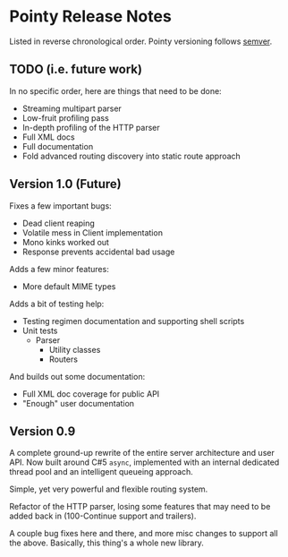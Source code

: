 ﻿# Pointy Release Notes

Listed in reverse chronological order.  Pointy versioning follows
[semver](http://semver.org/).

## TODO (i.e. future work)

In no specific order, here are things that need to be done:

 * Streaming multipart parser
 * Low-fruit profiling pass
 * In-depth profiling of the HTTP parser
 * Full XML docs
 * Full documentation
 * Fold advanced routing discovery into static route approach

## Version 1.0 (Future)

Fixes a few important bugs:

 * Dead client reaping
 * Volatile mess in Client implementation
 * Mono kinks worked out
 * Response prevents accidental bad usage

Adds a few minor features:

 * More default MIME types

Adds a bit of testing help:

 * Testing regimen documentation and supporting shell scripts
 * Unit tests
   * Parser
	 * Utility classes
	 * Routers

And builds out some documentation:

 * Full XML doc coverage for public API
 * "Enough" user documentation

## Version 0.9

A complete ground-up rewrite of the entire server architecture and
user API.  Now built around C#5 `async`, implemented with an internal
dedicated thread pool and an intelligent queueing approach.

Simple, yet very powerful and flexible routing system.

Refactor of the HTTP parser, losing some features that may need to
be added back in (100-Continue support and trailers).

A couple bug fixes here and there, and more misc changes to support
all the above.  Basically, this thing's a whole new library.